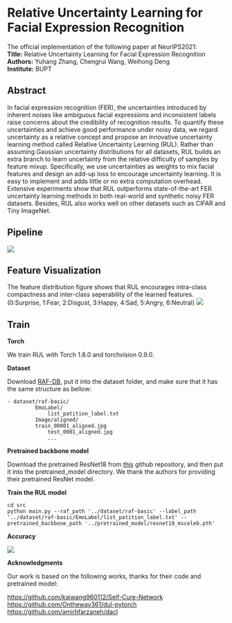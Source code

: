 # Relative Uncertainty Learning for Facial Expression Recognition
The official implementation of the following paper at NeurIPS2021:\
**Title:** Relative Uncertainty Learning for Facial Expression Recognition\
**Authors:** Yuhang Zhang, Chengrui Wang, Weihong Deng\
**Institute:** BUPT


## Abstract
In facial expression recognition (FER), the uncertainties introduced by inherent noises like ambiguous facial expressions and inconsistent labels raise concerns about the credibility of recognition results. To quantify these uncertainties and achieve good performance under noisy data, we regard uncertainty as a relative concept and propose an innovative uncertainty learning method called Relative Uncertainty Learning (RUL). Rather than assuming Gaussian uncertainty distributions for all datasets, RUL builds an extra branch to learn uncertainty from the relative difficulty of samples by feature mixup. Specifically, we use uncertainties as weights to mix facial features and design an add-up loss to encourage uncertainty learning. It is easy to implement and adds little or no extra computation overhead. Extensive experiments show that RUL outperforms state-of-the-art FER uncertainty learning methods in both real-world and synthetic noisy FER datasets. Besides, RUL also works well on other datasets such as CIFAR and Tiny ImageNet.

## Pipeline
![](https://github.com/zyh-uaiaaaa/Relative-Uncertainty-Learning/blob/main/imgs/overview_1.png)

## Feature Visualization
The feature distribution figure shows that RUL encourages intra-class compactness and inter-class seperability of the learned features. (0:Surprise, 1:Fear, 2:Disgust, 3:Happy, 4:Sad, 5:Angry, 6:Neutral)
![](https://github.com/zyh-uaiaaaa/Relative-Uncertainty-Learning/blob/main/imgs/feature_distribution.png)

## Train

**Torch** 

We train RUL with Torch 1.8.0 and torchvision 0.9.0.

**Dataset**

Download [RAF-DB](http://www.whdeng.cn/RAF/model1.html#dataset), put it into the dataset folder, and make sure that it has the same structure as bellow:
```key
- dataset/raf-basic/
         EmoLabel/
             list_patition_label.txt
         Image/aligned/
	     train_00001_aligned.jpg
             test_0001_aligned.jpg
             ...

```

**Pretrained backbone model**

Download the pretrained ResNet18 from [this](https://github.com/amirhfarzaneh/dacl) github repository, and then put it into the pretrained_model directory. We thank the authors for providing their pretrained ResNet model.

**Train the RUL model**

```key
cd src
python main.py --raf_path '../dataset/raf-basic' --label_path '../dataset/raf-basic/EmoLabel/list_patition_label.txt' --pretrained_backbone_path '../pretrained_model/resnet18_msceleb.pth'
```

**Accuracy**

![](https://github.com/zyh-uaiaaaa/Relative-Uncertainty-Learning/blob/main/imgs/accuracy.png)

**Acknowledgments**

Our work is based on the following works, thanks for their code and pretrained model:

https://github.com/kaiwang960112/Self-Cure-Network
https://github.com/Ontheway361/dul-pytorch
https://github.com/amirhfarzaneh/dacl

